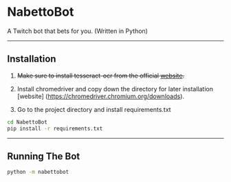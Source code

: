 # NabettoBot

A Twitch bot that bets for you. (Written in Python)

****

## Installation

1. ~~Make sure to install tesseract-ocr from the official [website](https://github.com/tesseract-ocr/tesseract/wiki/Downloads).~~

2. Install chromedriver and copy down the directory for later installation [website] (https://chromedriver.chromium.org/downloads).

3. Go to the project directory and install requirements.txt

```cmd
cd NabettoBot
pip install -r requirements.txt
```

****

## Running The Bot

```cmd
python -m nabettobot
```
